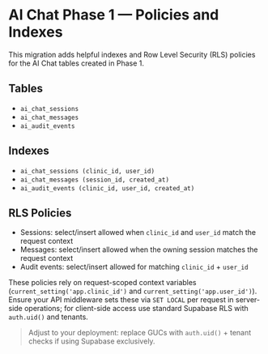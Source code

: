# AI Chat Phase 1 — Policies and Indexes

This migration adds helpful indexes and Row Level Security (RLS) policies for the AI Chat tables created in Phase 1.

## Tables
- `ai_chat_sessions`
- `ai_chat_messages`
- `ai_audit_events`

## Indexes
- `ai_chat_sessions (clinic_id, user_id)`
- `ai_chat_messages (session_id, created_at)`
- `ai_audit_events (clinic_id, user_id, created_at)`

## RLS Policies
- Sessions: select/insert allowed when `clinic_id` and `user_id` match the request context
- Messages: select/insert allowed when the owning session matches the request context
- Audit events: select/insert allowed for matching `clinic_id` + `user_id`

These policies rely on request-scoped context variables (`current_setting('app.clinic_id')` and `current_setting('app.user_id')`). Ensure your API middleware sets these via `SET LOCAL` per request in server-side operations; for client-side access use standard Supabase RLS with `auth.uid()` and tenants.

> Adjust to your deployment: replace GUCs with `auth.uid()` + tenant checks if using Supabase exclusively.
